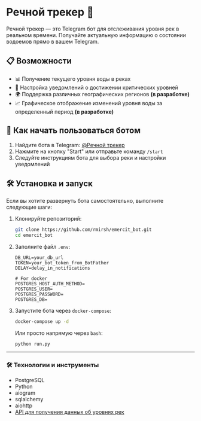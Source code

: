 # Речной трекер 🌊

Речной трекер — это Telegram бот для отслеживания уровня рек в реальном времени. Получайте актуальную информацию о состоянии водоемов прямо в вашем Telegram.

## 📋 Возможности

- 📊 Получение текущего уровня воды в реках
- 🔔 Настройка уведомлений о достижении критических уровней
- 🌍 Поддержка различных географических регионов **(в разработке)**
- 📈 Графическое отображение изменений уровня воды за определенный период **(в разработке)**

## 🚀 Как начать пользоваться ботом

1. Найдите бота в Telegram: [@Речной трекер](https://t.me/track_rivers_bot)
2. Нажмите на кнопку "Start" или отправьте команду `/start`
3. Следуйте инструкциям бота для выбора реки и настройки уведомлений

## 🛠️ Установка и запуск

Если вы хотите развернуть бота самостоятельно, выполните следующие шаги:

1. Клонируйте репозиторий:

   ```bash
   git clone https://github.com/rmirsh/emercit_bot.git
   cd emercit_bot
   
2. Заполните файл `.env`:

    ```
    DB_URL=your_db_url
    TOKEN=your_bot_token_from_BotFather
    DELAY=delay_in_notifications

    # For docker
    POSTGRES_HOST_AUTH_METHOD=
    POSTGRES_USER=
    POSTGRES_PASSWORD=
    POSTGRES_DB=

3. Запустите бота через `docker-compose`:

    ```bash
   docker-compose up -d
    ```

    Или просто напрямую через `bash`:

    ```
   python run.py
    ```

---
### 🛠️ Технологии и инструменты

- PostgreSQL
- Python
- aiogram
- sqlalchemy
- aiohttp
- [API для получения данных об уровнях рек](https://ru.emercit.com/)
